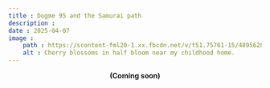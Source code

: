 ```yaml
---
title : Dogme 95 and the Samurai path
description :
date : 2025-04-07
image :
    path : https://scontent-fml20-1.xx.fbcdn.net/v/t51.75761-15/489562893_18269491267281329_7901604518861216169_n.jpg?stp=dst-jpegr_tt6&_nc_cat=103&ccb=1-7&_nc_sid=127cfc&_nc_ohc=J0Hbvq3S7eoQ7kNvwEpvxNg&_nc_oc=Adk-x2pyaAGxQiA-bVBLv1W6cK9KZAkNLsZAlH5IpbosFJGwJvC7XI7e6SX5iAoh7fM&_nc_zt=23&se=-1&_nc_ht=scontent-fml20-1.xx&_nc_gid=h06y6hV0iFxK1FKBbeNwMg&oh=00_AfFezZcnPJHu5w6STes9ZEDK1KXirUrsV_os6H__0yYsYQ&oe=67FA066F
    alt : Cherry blossoms in half bloom near my childhood home.
---
```


<center><b>(Coming soon)</b></center>
